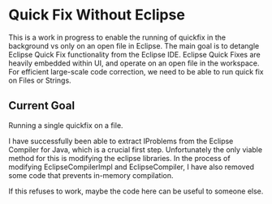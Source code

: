# Quick Fix Without Eclipse

This is a work in progress to enable the running of quickfix in the background vs only on an open file in Eclipse. The main goal is to detangle Eclipse Quick Fix functionality from the Eclipse IDE. Eclipse Quick Fixes are heavily embedded within UI, and operate on an open file in the workspace. For efficient large-scale code correction, we need to be able to run quick fix on Files or Strings.

## Current Goal
Running a single quickfix on a file. 

I have successfully been able to extract IProblems from the Eclipse Compiler for Java, which is a crucial first step. Unfortunately the only viable method for this is modifying the eclipse libraries. In the process of modifying EclipseCompilerImpl and EclipseCompiler, I have also removed some code that prevents in-memory compilation.

If this refuses to work, maybe the code here can be useful to someone else.
